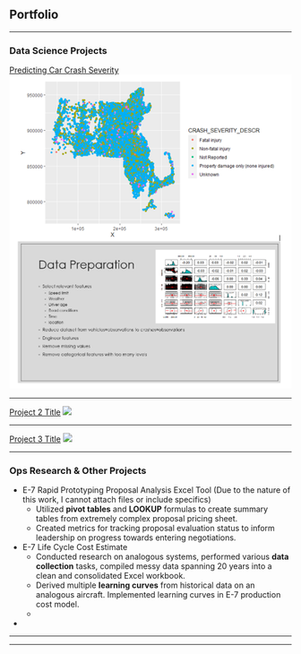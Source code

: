 ## Portfolio

---

### Data Science Projects 

[Predicting Car Crash Severity](/sample_page)
<img src="images/crashes.png?raw=true"/>

---
[Project 2 Title](/pdf/sample_presentation.pdf)
<img src="images/dummy_thumbnail.jpg?raw=true"/>

---
[Project 3 Title](http://example.com/)
<img src="images/dummy_thumbnail.jpg?raw=true"/>

---

### Ops Research & Other Projects

- E-7 Rapid Prototyping Proposal Analysis Excel Tool (Due to the nature of this work, I cannot attach files or include specifics)
  - Utilized **pivot tables** and **LOOKUP** formulas to create summary tables from extremely complex proposal pricing sheet.
  - Created metrics for tracking proposal evaluation status to inform leadership on progress towards entering negotiations.
- E-7 Life Cycle Cost Estimate
  - Conducted research on analogous systems, performed various **data collection** tasks, compiled messy data spanning 20 years into a clean and consolidated Excel workbook.
  - Derived multiple **learning curves** from historical data on an analogous aircraft.  Implemented learning curves in E-7 production cost model.
  - 
- 


---




---

